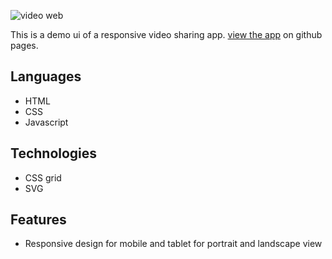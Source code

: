 ![video web](https://user-images.githubusercontent.com/71079290/178404926-022bf8ee-6969-4941-9bb3-3587e8099455.jpg)

This is a demo ui of a responsive video sharing app. [view the app](https://kande81.github.io/video-app/) on github pages.

## Languages

- HTML
- CSS
- Javascript

## Technologies

- CSS grid
- SVG

## Features
- Responsive design for mobile and tablet for portrait and landscape view
